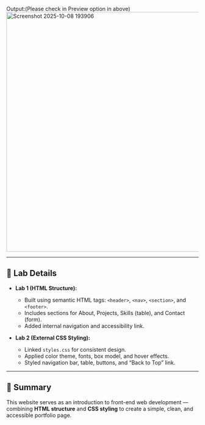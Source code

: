 Output:(Please check in Preview option in above)
<img width="670" height="628" alt="Screenshot 2025-10-08 193906" src="https://github.com/user-attachments/assets/ea0ecb4c-02ac-42e6-b48c-69096b48cfe7" />

---

## 🧩 Lab Details
- **Lab 1 (HTML Structure):**
  - Built using semantic HTML tags: `<header>`, `<nav>`, `<section>`, and `<footer>`.
  - Includes sections for About, Projects, Skills (table), and Contact (form).
  - Added internal navigation and accessibility link.

- **Lab 2 (External CSS Styling):**
  - Linked `styles.css` for consistent design.
  - Applied color theme, fonts, box model, and hover effects.
  - Styled navigation bar, table, buttons, and “Back to Top” link.

---

## 🏁 Summary
This website serves as an introduction to front-end web development — combining **HTML structure** and **CSS styling** to create a simple, clean, and accessible portfolio page.
